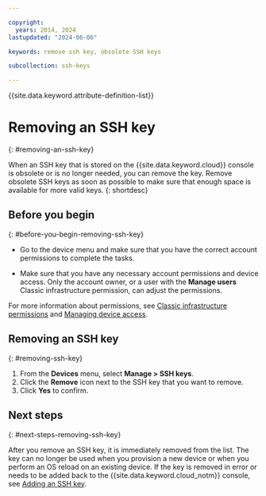 ```yaml
---

copyright:
  years: 2014, 2024
lastupdated: "2024-06-06"

keywords: remove ssh key, obsolete SSH keys

subcollection: ssh-keys

---
```


{{site.data.keyword.attribute-definition-list}}

# Removing an SSH key
{: #removing-an-ssh-key}

When an SSH key that is stored on the {{site.data.keyword.cloud}} console is obsolete or is no longer needed, you can remove the key. Remove obsolete SSH keys as soon as possible to make sure that enough space is available for more valid keys.
{: shortdesc}

## Before you begin
{: #before-you-begin-removing-ssh-key}

* Go to the device menu and make sure that you have the correct account permissions to complete the tasks.

* Make sure that you have any necessary account permissions and device access. Only the account owner, or a user with the **Manage users** Classic infrastructure permission, can adjust the permissions.

For more information about permissions, see [Classic infrastructure permissions](/docs/virtual-servers?topic=virtual-servers-mngclassicinfra#how-classic-infra-permissions-work) and [Managing device access](/docs/virtual-servers?topic=virtual-servers-managing-device-access).

## Removing an SSH key
{: #removing-ssh-key}

1. From the **Devices** menu, select **Manage > SSH keys**.
2. Click the **Remove** icon next to the SSH key that you want to remove.
3. Click **Yes** to confirm.

## Next steps
{: #next-steps-removing-ssh-key}

After you remove an SSH key, it is immediately removed from the list. The key can no longer be used when you provision a new device or when you perform an OS reload on an existing device. If the key is removed in error or needs to be added back to the {{site.data.keyword.cloud_notm}} console, see [Adding an SSH key](/docs/ssh-keys?topic=ssh-keys-adding-an-ssh-key).
